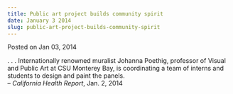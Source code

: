 ```yaml
---
title: Public art project builds community spirit
date: January 3 2014
slug: public-art-project-builds-community-spirit
---
```





<span class="date">Posted on Jan 03, 2014    </span>
<p>. . . Internationally renowned muralist Johanna Poethig,
professor of Visual and Public Art at CSU Monterey Bay, is
coordinating a team of interns and students to design and paint the
panels.<br>
&#x2013; <em>California Health Report</em>, Jan. 2, 2014</br></p>





